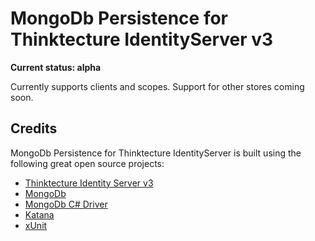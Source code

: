# MongoDb Persistence for Thinktecture IdentityServer v3 #

**Current status: alpha**

Currently supports clients and scopes. Support for other stores coming soon.

## Credits ##
MongoDb Persistence for Thinktecture IdentityServer is built using the following great open source projects:
- [Thinktecture Identity Server v3](https://github.com/thinktecture/thinktecture.identityserver.v3)
- [MongoDb](http://www.mongodb.org/)
- [MongoDb C# Driver](https://github.com/mongodb/mongo-csharp-driver)
- [Katana](https://katanaproject.codeplex.com/)
- [xUnit](https://github.com/xunit)
